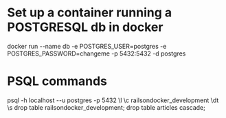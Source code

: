 # Set up a container running a POSTGRESQL db in docker
docker run --name db -e POSTGRES_USER=postgres -e POSTGRES_PASSWORD=changeme -p 5432:5432 -d postgres

# PSQL commands
psql -h localhost --u postgres -p 5432
\l
\c railsondocker_development
\dt
\s
drop table railsondocker_development;
drop table articles cascade;